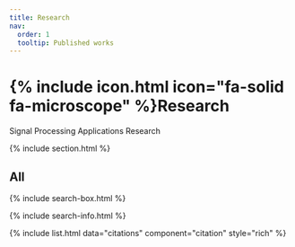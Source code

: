 ```yaml
---
title: Research
nav:
  order: 1
  tooltip: Published works
---
```


# {% include icon.html icon="fa-solid fa-microscope" %}Research

Signal Processing Applications Research

{% include section.html %}
<!---
## Highlighted

{% include citation.html lookup="Open collaborative writing with Manubot" style="rich" %}

{% include section.html %}
-->

## All

{% include search-box.html %}

{% include search-info.html %}

{% include list.html data="citations" component="citation" style="rich" %}

